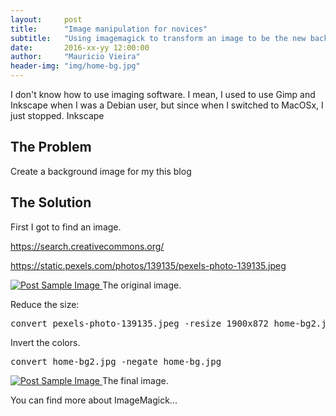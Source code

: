 ```yaml
---
layout:     post
title:      "Image manipulation for novices"
subtitle:   "Using imagemagick to transform an image to be the new background"
date:       2016-xx-yy 12:00:00
author:     "Mauricio Vieira"
header-img: "img/home-bg.jpg"
---
```


I don't know how to use imaging software. I mean, I used to use Gimp and Inkscape when I was a Debian user, but since when I switched to MacOSx, I just stopped. Inkscape 

<h2 class="section-heading">The Problem</h2>

<p>Create a background image for my this blog</p>

<h2 class="section-heading">The Solution</h2>

<p>First I got to find an image. 

https://search.creativecommons.org/

https://static.pexels.com/photos/139135/pexels-photo-139135.jpeg

<a href="#">
    <img src="{{ site.baseurl }}/img/post-sample-image.jpg" alt="Post Sample Image">
</a>
<span class="caption text-muted">The original image.</span>

<p>Reduce the size:

<pre>
convert pexels-photo-139135.jpeg -resize 1900x872 home-bg2.jpg
</pre>

<p>Invert the colors.

<pre>
convert home-bg2.jpg -negate home-bg.jpg
</pre>

<a href="#">
    <img src="{{ site.baseurl }}/img/post-sample-image.jpg" alt="Post Sample Image">
</a>
<span class="caption text-muted">The final image.</span>

You can find more about ImageMagick...
